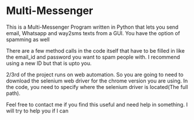 # Multi-Messenger
This is a Multi-Messenger Program written in  Python that lets you send email, Whatsapp and way2sms texts from a GUI. You have the option of spamming as well 

There are a few method calls in the code itself that have to be filled in like the email_id and password you want to spam people with. I recommend using a new ID but that is upto you.

2/3rd of the project runs on web automation. So you are going to need to download the selenium web driver for the chrome version you are using. In the code, you need to specify where the selenium driver is located(The full path). 

Feel free to contact me if you find this useful and need help in something. I will try to help you if I can 
